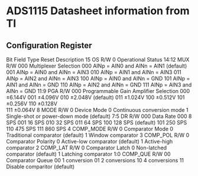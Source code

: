 # ADS1115 Datasheet information from TI

## Configuration Register

Bit     Field      Type     Reset    Description
15      OS         R/W      0        Operational Status
14:12   MUX        R/W      000      Multiplexer Selection
                                      000 AINp = AIN0 and AINn = AIN1 (default)
                                      001 AINp = AIN0 and AINn = AIN3
                                      010 AINp = AIN1 and AINn = AIN3
                                      011 AINp = AIN2 and AINn = AIN3
                                      100 AINp = AIN0 and AINn = GND
                                      101 AINp = AIN1 and AINn = GND
                                      110 AINp = AIN2 and AINn = GND
                                      111 AINp = AIN3 and AINn = GND
11:9    PGA        R/W      000      Programmable Gain Amplifier Selection
                                      000 ±6.144V
                                      001 ±4.096V
                                      010 ±2.048V (default)
                                      011 ±1.024V
                                      100 ±0.512V
                                      101 ±0.256V
                                      110 ±0.128V   
                                      111 ±0.064V
8       MODE       R/W      0        Device Mode
                                      0 Continuous conversion mode
                                      1 Single-shot or power-down mode (default)
7:5     DR         R/W      000      Data Rate
                                      000 8 SPS
                                      001 16 SPS
                                      010 32 SPS
                                      011 64 SPS
                                      100 128 SPS (default)
                                      101 250 SPS
                                      110 475 SPS
                                      111 860 SPS
4       COMP_MODE     R/W      0     Comparator Mode
                                      0 Traditional comparator (default)
                                      1 Window comparator
3       COMP_POL      R/W      0     Comparator Polarity
                                      0 Active-low comparator (default)
                                      1 Active-high comparator
2       COMP_LAT      R/W      0     Comparator Latch
                                      0 Non-latched comparator (default)
                                      1 Latching comparator
1:0     COMP_QUE      R/W      00     Comparator Queue
                                      00 1 conversion
                                      01 2 conversions
                                      10 4 conversions
                                      11 Disable comparitor (default)
